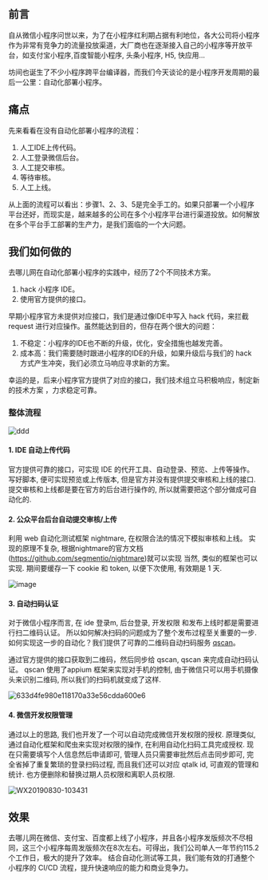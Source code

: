 ## 前言

自从微信小程序问世以来，为了在小程序红利期占据有利地位，各大公司将小程序作为非常有竞争力的流量投放渠道，大厂商也在逐渐接入自己的小程序等开放平台，如支付宝小程序,百度智能小程序, 头条小程序, H5, 快应用...

坊间也诞生了不少小程序跨平台编译器，而我们今天谈论的是小程序开发周期的最后一公里：自动化部署小程序。

## 痛点
先来看看在没有自动化部署小程序的流程：

1. 人工IDE上传代码。
2. 人工登录微信后台。
3. 人工提交审核。
4. 等待审核。
5. 人工上线。

从上面的流程可以看出：步骤1、2、3、5是完全手工的。如果只部署一个小程序平台还好，而现实是，越来越多的公司在多个小程序平台进行渠道投放。如何解放在多个平台手工部署的生产力，是我们面临的一个大问题。

## 我们如何做的
去哪儿网在自动化部署小程序的实践中，经历了2个不同技术方案。

1. hack 小程序 IDE。
2. 使用官方提供的接口。

早期小程序官方未提供对应接口，我们是通过像IDE中写入 hack 代码，来拦截 request 进行对应操作。虽然能达到目的，但存在两个很大的问题：

1. 不稳定：小程序的IDE也不断的升级，优化，安全措施也越发完善。
2. 成本高：我们需要随时跟进小程序的IDE的升级，如果升级后与我们的 hack 方式产生冲突，我们必须立马响应寻求新的方案。

幸运的是，后来小程序官方提供了对应的接口，我们技术组立马积极响应，制定新的技术方案 ，力求稳定可靠。

### 整体流程
![ddd](https://user-images.githubusercontent.com/8794029/63823518-b3272b00-c986-11e9-893d-b4562172c32e.jpg)


#### 1. IDE 自动上传代码
官方提供可靠的接口，可实现 IDE 的代开工具、自动登录、预览、上传等操作。
写好脚本, 便可实现预览或上传版本, 但是官方并没有提供提交审核和上线的接口.
提交审核和上线都是要在官方的后台进行操作的, 所以就需要把这个部分做成可自动化的.

#### 2. 公众平台后台自动提交审核/上传
利用 web 自动化测试框架 nightmare, 在权限合法的情况下模拟审核和上线。
实现的原理不复杂, 根据nightmare的官方文档(https://github.com/segmentio/nightmare)就可以实现
当然, 类似的框架也可以实现. 期间要缓存一下 cookie 和 token, 以便下次使用, 有效期是 1 天.

![image](https://user-images.githubusercontent.com/8794029/63823768-8e7f8300-c987-11e9-8e22-a15d8e697c65.png)


#### 3. 自动扫码认证
对于微信小程序而言, 在 ide 登录m, 后台登录, 开发权限 和发布上线时都是需要进行扫二维码认证。
所以如何解决扫码的问题成为了整个发布过程至关重要的一步.
如何实现这一步的自动化？我们提供了可靠的二维码自动扫码服务 [qscan](http://ued.qunar.com/qscan/index.html)。

通过官方提供的接口获取到二维码，然后同步给 qscan, qscan 来完成自动扫码认证。
qscan 使用了appium 框架来实现对手机的控制, 由于微信只可以用手机摄像头来识别二维码,
所以我们的扫码机就变成了这样.

![633d4fe980e118170a33e56cdda600e6](https://user-images.githubusercontent.com/8794029/63823324-fe8d0980-c985-11e9-8b7e-17b4f823f2bc.jpg)

#### 4. 微信开发权限管理
通过以上的思路, 我们也开发了一个可以自动完成微信开发权限的授权.
原理类似, 通过自动化框架和爬虫来实现对权限的操作, 在利用自动化扫码工具完成授权.
现在只需要填写个人信息然后申请即可, 管理人员只需要审批然后点击同步即可,
完全省掉了重复繁琐的登录扫码过程, 而且我们还可以对应 qtalk id, 可直观的管理和统计.
也方便删除和替换过期人员权限和离职人员权限.

![WX20190830-103431](https://user-images.githubusercontent.com/16551050/63989129-cca8ae00-cb11-11e9-9ead-c0ef14e5ef44.png)


## 效果
去哪儿网在微信、支付宝、百度都上线了小程序，并且各小程序发版频次不尽相同，这三个小程序每周发版频次在8次左右。可得出，我们公司单人一年节约115.2个工作日，极大的提升了效率。
结合自动化测试等工具，我们能有效的打通整个小程序的 CI/CD 流程，提升快速响应的能力和商业竞争力。


























